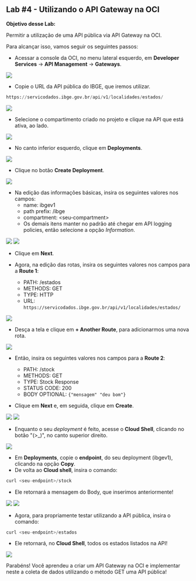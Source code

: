 ## Lab #4 - Utilizando o API Gateway na OCI
**Objetivo desse Lab:**

Permitir a utilização de uma API pública via API Gateway na OCI.

Para alcançar isso, vamos seguir os seguintes passos:

 - Acessar a console da OCI, no menu lateral esquerdo, em **Developer  Services** -> **API Management** -> **Gateways**.

![](./images/img2.png) 

 - Copie o URL da API pública do IBGE, que iremos utilizar.
```python
https://servicodados.ibge.gov.br/api/v1/localidades/estados/
```
 ![](./images/img1.JPG)
 
 - Selecione o compartimento criado no projeto e clique na API que está ativa, ao lado.

 ![](./images/img3.png)
 
 - No canto inferior esquerdo, clique em **Deployments**.

![](./images/img4.png)

- Clique no botão **Create Deployment**. 

![](./images/img5.png)

- Na edição das informações básicas, insira os seguintes valores nos campos:
  - name: ibgev1 
  - path prefix: /ibge 
  - compartment: \<seu-compartment>
  - Os demais itens manter no padrão até chegar em API logging policies, então selecione a opção _Information_.

![](./images/img6.png)
![](./images/img7.png)

- Clique em **Next**.

- Agora, na edição das rotas, insira os seguintes valores nos campos para a **Route 1**:
  - PATH:  /estados
  - METHODS: GET
  - TYPE: HTTP
  - URL: `https://servicodados.ibge.gov.br/api/v1/localidades/estados/`
 
 ![](./images/img8.png)

- Desça a tela e clique em **+ Another Route**, para adicionarmos uma nova rota.

![](./images/img9.png)

- Então, insira os seguintes valores nos campos para a **Route 2**:

  - PATH:  /stock
  - METHODS: GET
  - TYPE: Stock Response
  - STATUS CODE: 200
  - BODY OPTIONAL: `{"mensagem" "deu bom"}`
  
- Clique em **Next** e, em seguida, clique em **Create**.

![](./images/img10.png)
![](./images/img11.png)

- Enquanto o seu _deployment_ é feito, acesse o **Cloud Shell**, clicando no botão "(>_)", no canto superior direito.

![](./images/img12.png)

- Em **Deployments**, copie o **endpoint**, do seu deployment (ibgev1), clicando na opção **Copy**.
- De volta ao **Cloud shell**, insira o comando:
```python
curl <seu-endpoint>/stock
```
- Ele retornará a mensagem do Body, que inserimos anteriormente!

![](./images/img13.png)
![](./images/img14.png)

- Agora, para propriamente testar utilizando a API pública, insira o comando:
```python
curl <seu-endpoint>/estados
```

- Ele retornará, no **Cloud Shell**, todos os estados listados na API!

![](./images/img15.png)

Parabéns! Você aprendeu a criar um API Gateway na OCI e implementar neste a coleta de dados utilizando o método GET uma API pública!